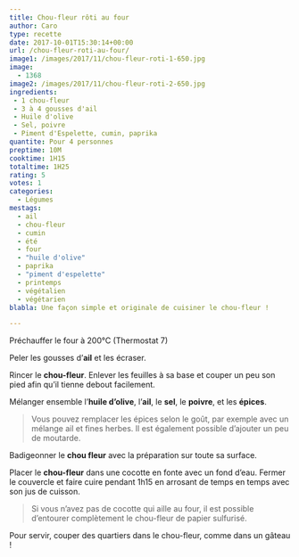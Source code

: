 ```yaml
---
title: Chou-fleur rôti au four
author: Caro
type: recette
date: 2017-10-01T15:30:14+00:00
url: /chou-fleur-roti-au-four/
image1: /images/2017/11/chou-fleur-roti-1-650.jpg
image:
  - 1368
image2: /images/2017/11/chou-fleur-roti-2-650.jpg
ingredients:
 - 1 chou-fleur
 - 3 à 4 gousses d'ail
 - Huile d'olive
 - Sel, poivre
 - Piment d'Espelette, cumin, paprika
quantite: Pour 4 personnes
preptime: 10M
cooktime: 1H15
totaltime: 1H25
rating: 5
votes: 1
categories:
  - Légumes
mestags:
  - ail
  - chou-fleur
  - cumin
  - été
  - four
  - "huile d'olive"
  - paprika
  - "piment d'espelette"
  - printemps
  - végétalien
  - végétarien
blabla: Une façon simple et originale de cuisiner le chou-fleur !

---
```

Préchauffer le four à 200°C (Thermostat 7)

Peler les gousses d&rsquo;**ail** et les écraser.

Rincer le **chou-fleur**. Enlever les feuilles à sa base et couper un peu son pied afin qu&rsquo;il tienne debout facilement.

Mélanger ensemble l&rsquo;**huile d&rsquo;olive**, l&rsquo;**ail**, le **sel**, le **poivre**, et les **épices**.

> Vous pouvez remplacer les épices selon le goût, par exemple avec un mélange ail et fines herbes. Il est également possible d&rsquo;ajouter un peu de moutarde.

Badigeonner le **chou fleur** avec la préparation sur toute sa surface.

Placer le **chou-fleur** dans une cocotte en fonte avec un fond d&rsquo;eau. Fermer le couvercle et faire cuire pendant 1h15 en arrosant de temps en temps avec son jus de cuisson.

> Si vous n&rsquo;avez pas de cocotte qui aille au four, il est possible d&rsquo;entourer complètement le chou-fleur de papier sulfurisé.

Pour servir, couper des quartiers dans le chou-fleur, comme dans un gâteau !
